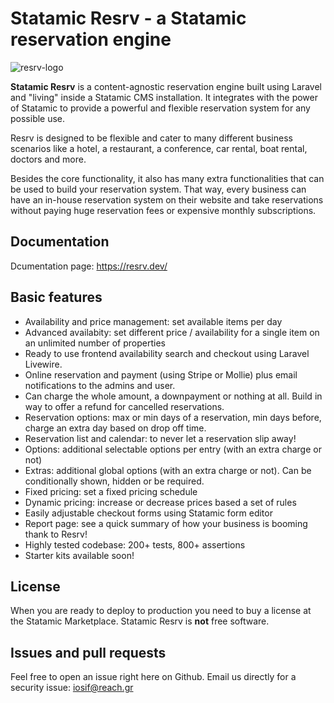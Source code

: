 # Statamic Resrv - a Statamic reservation engine

![resrv-logo](https://github.com/user-attachments/assets/36e959ff-976d-4e2b-8268-5d48769fe546)

**Statamic Resrv** is a content-agnostic reservation engine built using Laravel and "living" inside a Statamic CMS installation. It integrates with the power of Statamic to provide a powerful and flexible reservation system for any possible use.

Resrv is designed to be flexible and cater to many different business scenarios like a hotel, a restaurant, a conference, car rental, boat rental, doctors and more. 

Besides the core functionality, it also has many extra functionalities that can be used to build your reservation system. That way, every business can have an in-house reservation system on their website and take reservations without paying huge reservation fees or expensive monthly subscriptions.

## Documentation
Dcumentation page: https://resrv.dev/

## Basic features

* Availability and price management: set available items per day
* Advanced availabity: set different price / availability for a single item on an unlimited number of properties
* Ready to use frontend availability search and checkout using Laravel Livewire.
* Online reservation and payment (using Stripe or Mollie) plus email notifications to the admins and user. 
* Can charge the whole amount, a downpayment or nothing at all. Build in way to offer a refund for cancelled reservations.
* Reservation options: max or min days of a reservation, min days before, charge an extra day based on drop off time.
* Reservation list and calendar: to never let a reservation slip away!
* Options: additional selectable options per entry (with an extra charge or not)
* Extras: additional global options (with an extra charge or not). Can be conditionally shown, hidden or be required.
* Fixed pricing: set a fixed pricing schedule
* Dynamic pricing: increase or decrease prices based a set of rules
* Easily adjustable checkout forms using Statamic form editor
* Report page: see a quick summary of how your business is booming thank to Resrv!
* Highly tested codebase: 200+ tests, 800+ assertions
* Starter kits available soon!

## License 

When you are ready to deploy to production you need to buy a license at the Statamic Marketplace.
Statamic Resrv is **not** free software. 

## Issues and pull requests 

Feel free to open an issue right here on Github. Email us directly for a security issue: iosif@reach.gr
